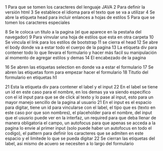 1 Para que se tomen los caracteres del lenguaje JAVA
2 Para definir la versión html
3 Se establece el idioma para el texto que se va a utilizar
4 Se abre la etiqueta head para incluir enlances a hojas de estilos
5 Para que se tomen los caracteres especiales


8 Se le coloca un titulo a la pagina (el que aparece en la pestaña del navegador)
9 Para vinvular una hoja de estilos que esta en otra carpeta
10 Se vincula el link para los estilos de bootstrap
11 se cierra el head
12 Se abre el body donde va a estar todo el cuerpo de la pagina
13 La etiqueta div para contener todo lo que llevara el formulario y hacer más facil su manipulación al momento de agregar estilos y demas 
14 El encabezado de la pagina

16 Se abren las etiquetas selection en donde va a estar el formulario
17 Se abren las etiquetas form para empezar hacer el formulario
18 Titutlo del formulario en etiquetas h1

21 Esta la etiqueta div para contener el label y el input 
22 En el label se tiene un id en este caso para el nombre, en los demas ya va siendo especifico con el id input para que se de click al texto y lo pase al input, esto para un mayor manejo sencillo de la pagina al usuario
21 En el input es el espacio para digitar, tiene un id para vincularse con el label, el tipo que es (texto en este caso por que son nombres), el placeholder para el nombre, del input que el ususrio puede ver en la interfaz, un required para que deba llenar de manera obligatoria el campo, un autofocus para que apenas se acceda a la pagina lo envie al primer input (solo puede haber un autofocus en todo el codigo), el pattern para definir los caracteres que se admiten en este espacio y el limitede lo que se pueda digitar
22 Se cierran las etiquetas del label, asi mismo de acuero se necesiten a lo largo del formulario 
